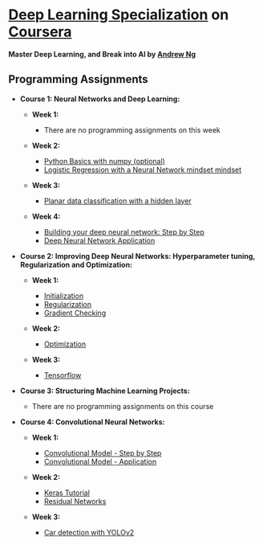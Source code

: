 # [Deep Learning Specialization](https://www.coursera.org/specializations/deep-learning) on [Coursera](https://www.coursera.org)

**Master Deep Learning, and Break into AI by [Andrew Ng](http://www.andrewng.org/)**

## Programming Assignments ##

- **Course 1: Neural Networks and Deep Learning:**

  - **Week 1:**

    - There are no programming assignments on this week

  - **Week 2:**

    - [Python Basics with numpy (optional)](https://github.com/phbraga/deep-learning-ai/tree/master/Neural%20Networks%20and%20Deep%20Learning/Week2-Optional-Python_Basics_With_Numpy_v3.ipynb)
    - [Logistic Regression with a Neural Network mindset mindset](https://github.com/phbraga/deep-learning-ai/tree/master/Neural%20Networks%20and%20Deep%20Learning/Week2-Logistic_Regression_with_a_Neural_Network_mindset_v5.ipynb)

  - **Week 3:**

    - [Planar data classification with a hidden layer](https://github.com/phbraga/deep-learning-ai/tree/master/Neural%20Networks%20and%20Deep%20Learning/Week3-Planar_data_classification_with_one_hidden_layer_v5.ipynb)

  - **Week 4:**

      * [Building your deep neural network: Step by Step](https://github.com/phbraga/deep-learning-ai/tree/master/Neural%20Networks%20and%20Deep%20Learning/Week4-Building_your_Deep_Neural_Network_Step_by_Step_v8.ipynb)
      - [Deep Neural Network Application](https://github.com/phbraga/deep-learning-ai/tree/master/Neural%20Networks%20and%20Deep%20Learning/Week4-Deep_Neural_Network_Application_v8.ipynb)

- **Course 2: Improving Deep Neural Networks: Hyperparameter tuning, Regularization and Optimization:**

  - **Week 1:**

    - [Initialization](https://github.com/phbraga/deep-learning-ai/tree/master/Improving%20Deep%20Neural%20Networks_Hyperparameter%20tuning%20-%20Regularization%20-%20Optimization/Week1-Initialization.ipynb)
    - [Regularization](https://github.com/phbraga/deep-learning-ai/tree/master/Improving%20Deep%20Neural%20Networks_Hyperparameter%20tuning%20-%20Regularization%20-%20Optimization/Week1-Regularization_v2.ipynb)
    - [Gradient Checking](https://github.com/phbraga/deep-learning-ai/tree/master/Improving%20Deep%20Neural%20Networks_Hyperparameter%20tuning%20-%20Regularization%20-%20Optimization/Week1-Gradient_Checking_v1.ipynb)

  - **Week 2:**

    - [Optimization](https://github.com/phbraga/deep-learning-ai/tree/master/Improving%20Deep%20Neural%20Networks_Hyperparameter%20tuning%20-%20Regularization%20-%20Optimization/Week2-Optimization_methods.ipynb)

  - **Week 3:**

    - [Tensorflow](https://github.com/phbraga/deep-learning-ai/tree/master/Improving%20Deep%20Neural%20Networks_Hyperparameter%20tuning%20-%20Regularization%20-%20Optimization/Week3-Tensorflow_Tutorial.ipynb)

- **Course 3: Structuring Machine Learning Projects:**

  - There are no programming assignments on this course

- **Course 4: Convolutional Neural Networks:**

  - **Week 1:**

    - [Convolutional Model - Step by Step](https://github.com/phbraga/deep-learning-ai/tree/master/Convolutional%20Neural%20Networks/Week1-Convolution_model-Step_by_Step-v2.ipynb)
    - [Convolutional Model - Application](https://github.com/phbraga/deep-learning-ai/tree/master/Convolutional%20Neural%20Networks/Week1-Convolution_model-Application-v1.ipynb)

  - **Week 2:**

    - [Keras Tutorial](https://github.com/phbraga/deep-learning-ai/tree/master/Convolutional%20Neural%20Networks/Week2-Keras_Tutorial-Happy_House-v2.ipynb)
    - [Residual Networks](https://github.com/phbraga/deep-learning-ai/tree/master/Convolutional%20Neural%20Networks/Week2-Residual_Networks-v2.ipynb)

  - **Week 3:**

    - [Car detection with YOLOv2](https://github.com/phbraga/deep-learning-ai/tree/master/Convolutional%20Neural%20Networks/Week3-Autonomous_driving_application-Car_detection-v3.ipynb)
